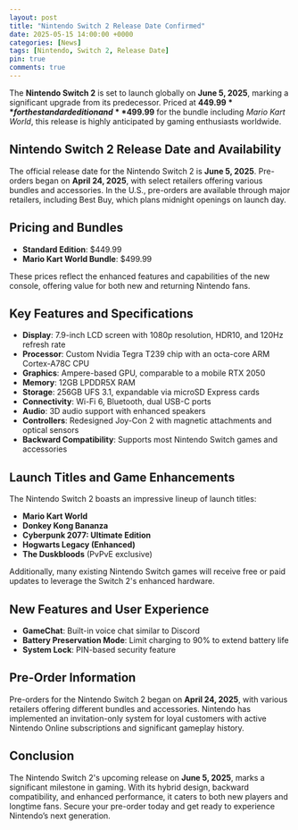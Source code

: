 ```yaml
---
layout: post
title: "Nintendo Switch 2 Release Date Confirmed"
date: 2025-05-15 14:00:00 +0000
categories: [News]
tags: [Nintendo, Switch 2, Release Date]
pin: true
comments: true
---
```


The **Nintendo Switch 2** is set to launch globally on **June 5, 2025**, marking a significant upgrade from its predecessor. Priced at **$449.99** for the standard edition and **$499.99** for the bundle including *Mario Kart World*, this release is highly anticipated by gaming enthusiasts worldwide.

## Nintendo Switch 2 Release Date and Availability

The official release date for the Nintendo Switch 2 is **June 5, 2025**. Pre-orders began on **April 24, 2025**, with select retailers offering various bundles and accessories. In the U.S., pre-orders are available through major retailers, including Best Buy, which plans midnight openings on launch day.

## Pricing and Bundles

- **Standard Edition**: $449.99
- **Mario Kart World Bundle**: $499.99

These prices reflect the enhanced features and capabilities of the new console, offering value for both new and returning Nintendo fans.

## Key Features and Specifications

- **Display**: 7.9-inch LCD screen with 1080p resolution, HDR10, and 120Hz refresh rate
- **Processor**: Custom Nvidia Tegra T239 chip with an octa-core ARM Cortex-A78C CPU
- **Graphics**: Ampere-based GPU, comparable to a mobile RTX 2050
- **Memory**: 12GB LPDDR5X RAM
- **Storage**: 256GB UFS 3.1, expandable via microSD Express cards
- **Connectivity**: Wi-Fi 6, Bluetooth, dual USB-C ports
- **Audio**: 3D audio support with enhanced speakers
- **Controllers**: Redesigned Joy-Con 2 with magnetic attachments and optical sensors
- **Backward Compatibility**: Supports most Nintendo Switch games and accessories

## Launch Titles and Game Enhancements

The Nintendo Switch 2 boasts an impressive lineup of launch titles:

- **Mario Kart World**
- **Donkey Kong Bananza**
- **Cyberpunk 2077: Ultimate Edition**
- **Hogwarts Legacy (Enhanced)**
- **The Duskbloods** (PvPvE exclusive)

Additionally, many existing Nintendo Switch games will receive free or paid updates to leverage the Switch 2's enhanced hardware.

## New Features and User Experience

- **GameChat**: Built-in voice chat similar to Discord
- **Battery Preservation Mode**: Limit charging to 90% to extend battery life
- **System Lock**: PIN-based security feature

## Pre-Order Information

Pre-orders for the Nintendo Switch 2 began on **April 24, 2025**, with various retailers offering different bundles and accessories. Nintendo has implemented an invitation-only system for loyal customers with active Nintendo Online subscriptions and significant gameplay history.

## Conclusion

The Nintendo Switch 2's upcoming release on **June 5, 2025**, marks a significant milestone in gaming. With its hybrid design, backward compatibility, and enhanced performance, it caters to both new players and longtime fans. Secure your pre-order today and get ready to experience Nintendo’s next generation.